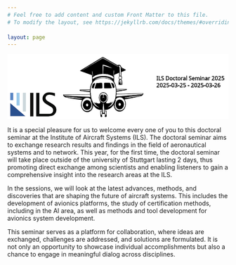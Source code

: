 ```yaml
---
# Feel free to add content and custom Front Matter to this file.
# To modify the layout, see https://jekyllrb.com/docs/themes/#overriding-theme-defaults

layout: page
---
```


![image](assets/logo_doctoralseminar_2025.png)

It is a special pleasure for us to welcome every one of you to this doctoral seminar at the Institute of Aircraft Systems (ILS). 
The doctoral seminar aims to exchange research results and findings in the field of aeronautical systems and to network. 
This year, for the first time, the doctoral seminar will take place outside of the university of Stuttgart lasting 2 days, thus promoting direct exchange among scientists and enabling listeners to gain a comprehensive insight into the research areas at the ILS.

In the sessions, we will look at the latest advances, methods, and discoveries that are shaping the future of aircraft systems. This includes the development of avionics platforms, the study of certification methods, including in the AI area, as well as methods and tool development for avionics system development.

This seminar serves as a platform for collaboration, where ideas are exchanged, challenges are addressed, and solutions are formulated. It is not only an opportunity to showcase individual accomplishments but also a chance to engage in meaningful dialog across disciplines.



